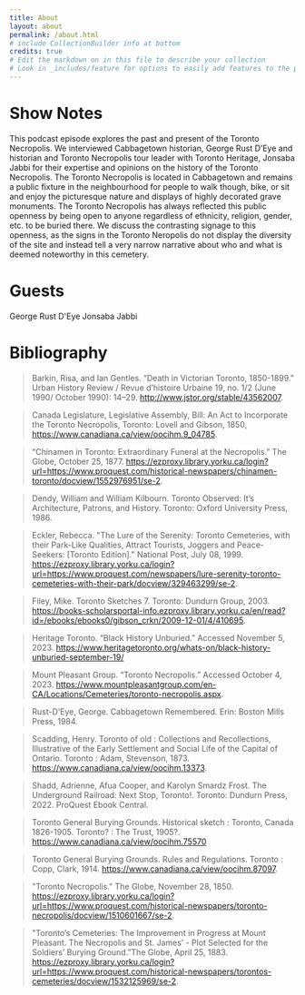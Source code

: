```yaml
---
title: About
layout: about
permalink: /about.html
# include CollectionBuilder info at bottom
credits: true
# Edit the markdown on in this file to describe your collection
# Look in _includes/feature for options to easily add features to the page
---
```

# Show Notes
This podcast episode explores the past and present of the Toronto Necropolis. We interviewed Cabbagetown historian, George Rust D’Eye and historian and Toronto Necropolis tour leader with Toronto Heritage, Jonsaba Jabbi for their expertise and opinions on the history of the Toronto Necropolis. 
The Toronto Necropolis is located in Cabbagetown and remains a public fixture in the neighbourhood for people to walk though, bike, or sit and enjoy the picturesque nature and displays of highly decorated grave monuments. The Toronto Necropolis has always reflected this public openness by being open to anyone regardless of ethnicity, religion, gender, etc. to be buried there. We discuss the contrasting signage to this openness, as the signs in the Toronto Neropolis do not display the diversity of the site and instead tell a very narrow narrative about who and what is deemed noteworthy in this cemetery. 
# Guests
George Rust D'Eye
Jonsaba Jabbi
# Bibliography
> Barkin, Risa, and Ian Gentles. “Death in Victorian Toronto, 1850-1899.” Urban History Review / Revue d’histoire Urbaine 19, no. 1/2 (June 1990/ October 1990): 14–29. http://www.jstor.org/stable/43562007.
 
> Canada Legislature, Legislative Assembly, Bill: An Act to Incorporate the Toronto Necropolis, Toronto: Lovell and Gibson, 1850, https://www.canadiana.ca/view/oocihm.9_04785. 

> “Chinamen in Toronto: Extraordinary Funeral at the Necropolis.” The Globe, October 25, 1877. https://ezproxy.library.yorku.ca/login?url=https://www.proquest.com/historical-newspapers/chinamen-toronto/docview/1552976951/se-2.

> Dendy, William and William Kilbourn. Toronto Observed: It’s Architecture, Patrons, and History. Toronto: Oxford University Press, 1986.

> Eckler, Rebecca. "The Lure of the Serenity: Toronto Cemeteries, with their Park-Like Qualities, Attract Tourists, Joggers and Peace-Seekers: [Toronto Edition]." National Post, July 08, 1999. https://ezproxy.library.yorku.ca/login?url=https://www.proquest.com/newspapers/lure-serenity-toronto-cemeteries-with-their-park/docview/329463299/se-2. 

> Filey, Mike. Toronto Sketches 7. Toronto: Dundurn Group, 2003. https://books-scholarsportal-info.ezproxy.library.yorku.ca/en/read?id=/ebooks/ebooks0/gibson_crkn/2009-12-01/4/410695. 

> Heritage Toronto. “Black History Unburied.” Accessed November 5, 2023.  https://www.heritagetoronto.org/whats-on/black-history-unburied-september-19/

> Mount Pleasant Group. “Toronto Necropolis.” Accessed October 4, 2023. https://www.mountpleasantgroup.com/en-CA/Locations/Cemeteries/toronto-necropolis.aspx.

> Rust-D’Eye, George. Cabbagetown Remembered. Erin: Boston Mills Press, 1984.

> Scadding, Henry. Toronto of old : Collections and Recollections, Illustrative of the Early Settlement and Social Life of the Capital of Ontario. Toronto : Adam, Stevenson, 1873. https://www.canadiana.ca/view/oocihm.13373. 

> Shadd, Adrienne, Afua Cooper, and Karolyn Smardz Frost. The Underground Railroad: Next Stop, Toronto!. Toronto: Dundurn Press, 2022. ProQuest Ebook Central.

> Toronto General Burying Grounds. Historical sketch : Toronto, Canada 1826-1905. Toronto? : The Trust, 1905?. https://www.canadiana.ca/view/oocihm.75570

> Toronto General Burying Grounds. Rules and Regulations. Toronto : Copp, Clark, 1914. https://www.canadiana.ca/view/oocihm.87097.

> "Toronto Necropolis." The Globe, November 28, 1850. https://ezproxy.library.yorku.ca/login?url=https://www.proquest.com/historical-newspapers/toronto-necropolis/docview/1510601667/se-2.

> "Toronto’s Cemeteries: The Improvement in Progress at Mount Pleasant. The Necropolis and St. James’ - Plot Selected for the Soldiers’ Burying Ground.”The Globe, April 25, 1883. https://ezproxy.library.yorku.ca/login?url=https://www.proquest.com/historical-newspapers/torontos-cemeteries/docview/1532125969/se-2. 
